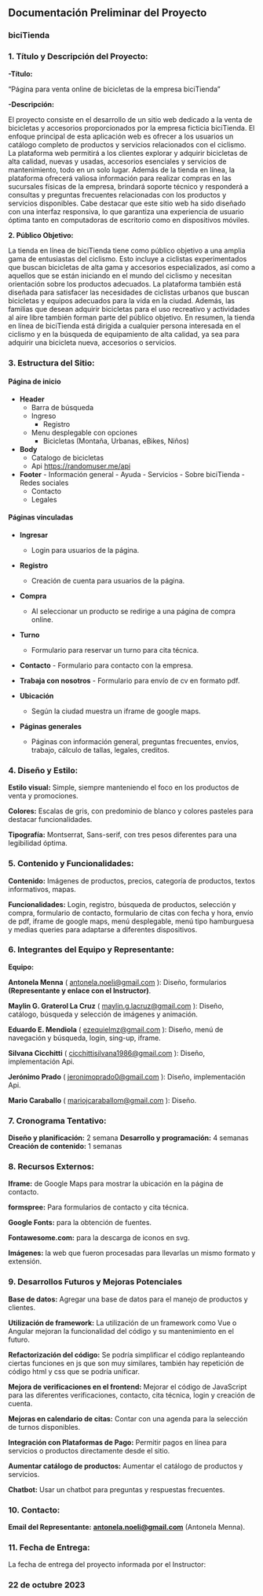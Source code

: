 ## **Documentación Preliminar del Proyecto**

### **biciTienda**


### **1. Título y Descripción del Proyecto:**

**-Título:** 

“Página para venta online de bicicletas de la empresa biciTienda”

**-Descripción:**

El proyecto consiste en el desarrollo de un sitio web dedicado a la venta de bicicletas y accesorios proporcionados por la empresa ficticia biciTienda. El enfoque principal de esta aplicación web es ofrecer a los usuarios un catálogo completo de productos y servicios relacionados con el ciclismo. La plataforma web permitirá a los clientes explorar y adquirir bicicletas de alta calidad, nuevas y usadas, accesorios esenciales y servicios de mantenimiento, todo en un solo lugar. Además de la tienda en línea, la plataforma ofrecerá valiosa información para realizar compras en las sucursales físicas de la empresa, brindará soporte técnico y responderá a consultas y preguntas frecuentes relacionadas con los productos y servicios disponibles. Cabe destacar que este sitio web ha sido diseñado con una interfaz responsiva, lo que garantiza una experiencia de usuario óptima tanto en computadoras de escritorio como en dispositivos móviles.

**2. Público Objetivo:**

La tienda en línea de biciTienda tiene como público objetivo a una amplia gama de entusiastas del ciclismo. Esto incluye a ciclistas experimentados que buscan bicicletas de alta gama y accesorios especializados, así como a aquellos que se están iniciando en el mundo del ciclismo y necesitan orientación sobre los productos adecuados. La plataforma también está diseñada para satisfacer las necesidades de ciclistas urbanos que buscan bicicletas y equipos adecuados para la vida en la ciudad. Además, las familias que desean adquirir bicicletas para el uso recreativo y actividades al aire libre también forman parte del público objetivo. En resumen, la tienda en línea de biciTienda está dirigida a cualquier persona interesada en el ciclismo y en la búsqueda de equipamiento de alta calidad, ya sea para adquirir una bicicleta nueva, accesorios o servicios.



### **3. Estructura del Sitio:**

#### **Página de inicio**
- **Header**
     - Barra de búsqueda
     - Ingreso
       - Registro
     - Menu desplegable con opciones 
          -  Bicicletas (Montaña, Urbanas, eBikes, Niños)
- **Body**
     - Catalogo de bicicletas
     - Api https://randomuser.me/api
- **Footer**
      - Información general
            - Ayuda
            - Servicios
            - Sobre biciTienda
            - Redes sociales
	 - Contacto
	 - Legales

#### **Páginas vinculadas**

- **Ingresar**
     - Login para usuarios de la página.

- **Registro**
     - Creación de cuenta para usuarios de la página.

- **Compra**
     - Al seleccionar un producto se redirige a una página de compra online.

- **Turno**
     - Formulario para reservar un turno para cita técnica. 

- **Contacto**
      - Formulario para contacto con la empresa.

- **Trabaja con nosotros**
      - Formulario para envío de cv en formato pdf.

- **Ubicación**
     - Según la ciudad muestra un iframe de google maps.

- **Páginas generales**
     - Páginas con información general, preguntas frecuentes, envíos, trabajo,    cálculo de tallas, legales, creditos.




### **4. Diseño y Estilo:**

**Estilo visual:** 
Simple, siempre manteniendo el foco en los productos de venta y promociones.

**Colores:** 
Escalas de gris, con predominio de blanco y colores pasteles para destacar funcionalidades.

**Tipografía:**
Montserrat, Sans-serif, con tres pesos diferentes para una legibilidad óptima. 


### **5. Contenido y Funcionalidades:**

**Contenido:** 
Imágenes de productos, precios, categoría de productos, textos informativos, mapas.

**Funcionalidades:** 
Login, registro, búsqueda de productos, selección y compra, formulario de contacto, formulario de citas con fecha y hora,  envío de pdf, iframe de google maps, menú desplegable, menú tipo hamburguesa y medias queries para adaptarse a diferentes dispositivos.

### **6. Integrantes del Equipo y Representante:**

**Equipo:** 
	
**Antonela Menna** ( antonela.noeli@gmail.com ):
Diseño, formularios **(Representante y enlace con el Instructor)**.

**Maylin G. Graterol La Cruz** ( maylin.g.lacruz@gmail.com ):
Diseño, catálogo, búsqueda y selección de imágenes y animación.

**Eduardo E. Mendiola** ( ezequielmz@gmail.com ): 
Diseño, menú de navegación y búsqueda, login, sing-up, iframe.

**Silvana Cicchitti** ( cicchittisilvana1986@gmail.com ): 
Diseño, implementación Api.

**Jerónimo Prado** ( jeronimoprado0@gmail.com ): 
Diseño, implementación Api.

**Mario Caraballo** ( mariojcaraballom@gmail.com ): 
Diseño.


### **7. Cronograma Tentativo:**

**Diseño y planificación:** 2 semana
**Desarrollo y programación:** 4 semanas
**Creación de contenido:** 1 semanas


### **8. Recursos Externos:**

**Iframe:** de Google Maps para mostrar la ubicación en la página de contacto.

**formspree:** Para formularios de contacto y cita técnica.

**Google Fonts:** para la obtención de fuentes.

**Fontawesome.com:** para la descarga de iconos en svg.

**Imágenes:** la web que fueron procesadas para llevarlas un mismo formato y extensión.               

### **9. Desarrollos Futuros y Mejoras Potenciales** 

**Base de datos:** Agregar una base de datos para el manejo de productos y clientes.

**Utilización de framework:** La utilización de un framework como Vue o Angular mejoran la funcionalidad del código y su mantenimiento en el futuro.

**Refactorización del código:** Se podría simplificar el código replanteando ciertas funciones en js que son muy similares, también hay repetición de código html y css que se podría unificar.

**Mejora de verificaciones en el frontend:** Mejorar el código de JavaScript para las diferentes verificaciones, contacto, cita técnica, login y creación de cuenta.

**Mejoras en calendario de citas:** Contar con una agenda para la selección de turnos disponibles.

**Integración con Plataformas de Pago:** Permitir pagos en línea para servicios o productos directamente desde el sitio.

**Aumentar catálogo de productos:** Aumentar el catálogo de productos y servicios.

**Chatbot:** Usar un chatbot para preguntas y respuestas frecuentes.

### **10. Contacto:**

**Email del Representante:** **antonela.noeli@gmail.com** (Antonela Menna).

### **11. Fecha de Entrega:**

La fecha de entrega del proyecto informada por el Instructor: 

### **22 de octubre 2023**



